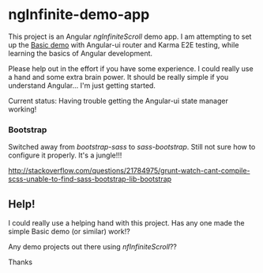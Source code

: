 ngInfinite-demo-app
===================

This project is an Angular *ngInfiniteScroll* demo app. I am attempting to set up the [Basic demo](http://binarymuse.github.io/ngInfiniteScroll/demo_basic.html)
with Angular-ui router and Karma E2E testing, while learning the basics of Angular development.

Please help out in the effort if you have some experience. I could really use a hand and some extra brain power.
It should be really simple if you understand Angular... I'm just getting started.

Current status: Having trouble getting the Angular-ui state manager working!

### Bootstrap

Switched away from *bootstrap-sass* to *sass-bootstrap*. Still not sure how to configure it properly. It's a jungle!!!

http://stackoverflow.com/questions/21784975/grunt-watch-cant-compile-scss-unable-to-find-sass-bootstrap-lib-bootstrap

## Help!

I could really use a helping hand with this project. Has any one made the simple Basic demo (or similar) work!?

Any demo projects out there using *nfInfiniteScroll*??

Thanks